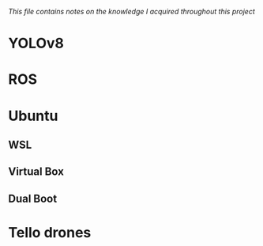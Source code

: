 *This file contains notes on the knowledge I acquired throughout this project*
# YOLOv8

# ROS

# Ubuntu
## WSL

## Virtual Box

## Dual Boot


# Tello drones
